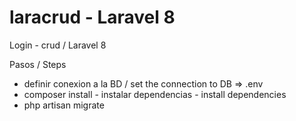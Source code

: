 # laracrud - Laravel 8
Login - crud / Laravel 8

  Pasos / Steps
  
- definir conexion a la BD / set the connection to DB => .env
- composer install - instalar dependencias - install dependencies
- php artisan migrate 
